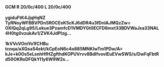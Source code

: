 #### GCM R 20/0c/400 L 20/0c/400
**ygiduFtK4JjqHqNZ**<br/>**TyRNoyWFBBVPDn5ROCEeK5cKJ6dDR4u3fDnIAJMQzZw=**<br/>**OXIQq2qLg95/Lokue3PzamfcD1VMDYGt0ECFD6mxt33BDVWaJxa33NAL4H0tg0vzukAv1/ZVK4JdPlzg...**<br/><br/>
**1kVVcVOmYo1fCHBu**<br/>**tcnqa/aXQsaS4ekt/kCpEoN6c4o885MNKIwTm1PDw/A=**<br/>**kJe+k0Os5eLsnhHfHZgfthdKOPUVrvv8BdIfvovlEuEVwSWS/s/DwFqFbtRd50OKRoDFQkYI1y6W9W2s...**